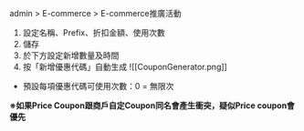 admin > E-commerce > E-commerce推廣活動

1. 設定名稱、Prefix、折扣金額、使用次數
2. 儲存
3. 於下方設定新增數量及時間
4. 按「新增優惠代碼」自動生成
 ![[CouponGenerator.png]]

- 預設每項優惠代碼可使用次數：0 = 無限次


**※如果Price Coupon跟商戶自定Coupon同名會產生衝突，疑似Price coupon會優先**